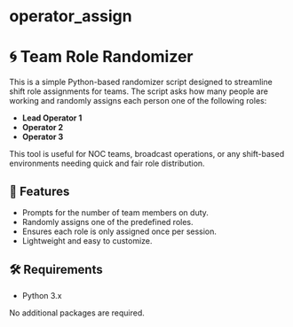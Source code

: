 # operator_assign

# 🌀 Team Role Randomizer

This is a simple Python-based randomizer script designed to streamline shift role assignments for teams. The script asks how many people are working and randomly assigns each person one of the following roles:

- **Lead Operator 1**
- **Operator 2**
- **Operator 3**

This tool is useful for NOC teams, broadcast operations, or any shift-based environments needing quick and fair role distribution.

## 🚀 Features

- Prompts for the number of team members on duty.
- Randomly assigns one of the predefined roles.
- Ensures each role is only assigned once per session.
- Lightweight and easy to customize.

## 🛠 Requirements

- Python 3.x

No additional packages are required.
